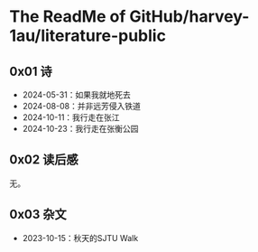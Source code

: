 # The ReadMe of GitHub/harvey-1au/literature-public

## 0x01 诗

- 2024-05-31：如果我就地死去
- 2024-08-08：并非远芳侵入铁道
- 2024-10-11：我行走在张江
- 2024-10-23：我行走在张衡公园

## 0x02 读后感

无。

## 0x03 杂文

- 2023-10-15：秋天的SJTU Walk
